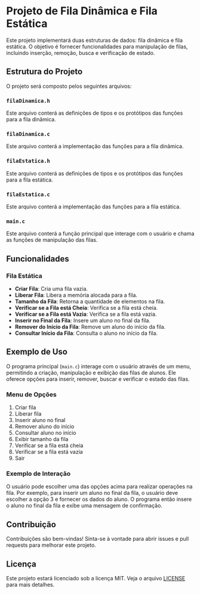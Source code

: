 # Projeto de Fila Dinâmica e Fila Estática

Este projeto implementará duas estruturas de dados: fila dinâmica e fila estática. O objetivo é fornecer funcionalidades para manipulação de filas, incluindo inserção, remoção, busca e verificação de estado.

## Estrutura do Projeto

O projeto será composto pelos seguintes arquivos:

### `filaDinamica.h`

Este arquivo conterá as definições de tipos e os protótipos das funções para a fila dinâmica.

### `filaDinamica.c`

Este arquivo conterá a implementação das funções para a fila dinâmica.

### `filaEstatica.h`

Este arquivo conterá as definições de tipos e os protótipos das funções para a fila estática.

### `filaEstatica.c`

Este arquivo conterá a implementação das funções para a fila estática.

### `main.c`

Este arquivo conterá a função principal que interage com o usuário e chama as funções de manipulação das filas.

## Funcionalidades

### Fila Estática

- **Criar Fila**: Cria uma fila vazia.
- **Liberar Fila**: Libera a memória alocada para a fila.
- **Tamanho da Fila**: Retorna a quantidade de elementos na fila.
- **Verificar se a Fila está Cheia**: Verifica se a fila está cheia.
- **Verificar se a Fila está Vazia**: Verifica se a fila está vazia.
- **Inserir no Final da Fila**: Insere um aluno no final da fila.
- **Remover do Início da Fila**: Remove um aluno do início da fila.
- **Consultar Início da Fila**: Consulta o aluno no início da fila.

## Exemplo de Uso

O programa principal (`main.c`) interage com o usuário através de um menu, permitindo a criação, manipulação e exibição das filas de alunos. Ele oferece opções para inserir, remover, buscar e verificar o estado das filas.

### Menu de Opções

1. Criar fila
2. Liberar fila
3. Inserir aluno no final
4. Remover aluno do início
5. Consultar aluno no início
6. Exibir tamanho da fila
7. Verificar se a fila está cheia
8. Verificar se a fila está vazia
0. Sair

### Exemplo de Interação

O usuário pode escolher uma das opções acima para realizar operações na fila. Por exemplo, para inserir um aluno no final da fila, o usuário deve escolher a opção 3 e fornecer os dados do aluno. O programa então insere o aluno no final da fila e exibe uma mensagem de confirmação.

## Contribuição

Contribuições são bem-vindas! Sinta-se à vontade para abrir issues e pull requests para melhorar este projeto.

## Licença

Este projeto estará licenciado sob a licença MIT. Veja o arquivo [LICENSE](LICENSE.txt) para mais detalhes.
